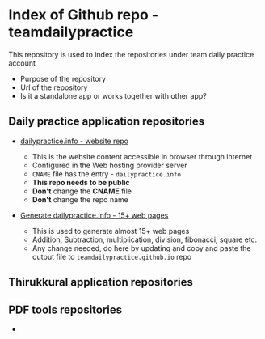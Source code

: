 # Index of Github repo - teamdailypractice

This repository is used to index the repositories under team daily practice account

* Purpose of the repository
* Url of the repository
* Is it a standalone app or works together with other app?

## Daily practice application repositories

* [dailypractice.info - website repo](https://github.com/teamdailypractice/teamdailypractice.github.io)
  * This is the website content accessible in browser through internet
  * Configured in the Web hosting provider server
  * `CNAME` file has the entry - `dailypractice.info`
  * **This repo needs to be public**
  * **Don't** change the **CNAME** file
  * **Don't** change the repo name

* [Generate dailypractice.info - 15+ web pages](https://github.com/teamdailypractice/dailypractice-generator)
  * This is used to generate almost 15+ web pages
  * Addition, Subtraction, multiplication, division, fibonacci, square etc.
  * Any change needed, do here by updating and copy and paste the output file to `teamdailypractice.github.io` repo

## Thirukkural application repositories


## PDF tools repositories

*

